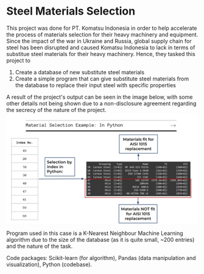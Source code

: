 # Steel Materials Selection

This project was done for PT. Komatsu Indonesia in order to help accelerate the process of materials selection for their heavy machinery and equipment. Since the impact of the war in Ukraine and Russia, global supply chain for steel has been disrupted and caused Komatsu Indonesia to lack in terms of substitue steel materials for their heavy machinery. Hence, they tasked this project to
  
  1. Create a database of new substitute steel materials 
  2. Create a simple program that can give substitute steel materials from the database to replace their input steel with specific properties

A result of the project's output can be seen in the image below, with some other details not being shown due to a non-disclosure agreement regarding the secrecy of the nature of the project.
![alt text](https://github.com/GilesLens/SteelMaterialsSelection/blob/images/Screenshot%202025-06-30%20103712.jpg "Result of the materials selection algorithm")

Program used in this case is a K-Nearest Neighbour Machine Learning algorithm due to the size of the database (as it is quite small, ~200 entries) and the nature of the task. 

Code packages: Scikit-learn (for algorithm), Pandas (data manipulation and visualization), Python (codebase).
